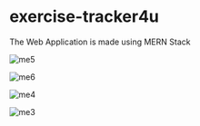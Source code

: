 # exercise-tracker4u
The Web Application is made using MERN Stack

![me5](https://user-images.githubusercontent.com/84615076/181616944-45b3faaa-2ab4-44b2-af99-28cb1899eafc.PNG)

![me6](https://user-images.githubusercontent.com/84615076/181617128-b6247b31-c5d9-4d6a-82bd-ce08bce7ca9e.PNG)

![me4](https://user-images.githubusercontent.com/84615076/181617398-6252d465-6b95-4ca8-821e-6813b392cc89.PNG)

![me3](https://user-images.githubusercontent.com/84615076/181617628-4615ab6a-9b15-46e2-9d1c-1c0ce896dd24.PNG)

